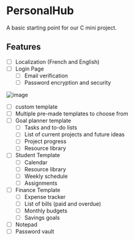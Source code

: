 # PersonalHub
A basic starting point for our C mini project.

## Features
- [ ] Localization (French and English)
- [ ] Login Page
  - [ ] Email verification
  - [ ] Password encryption and security

![image](https://user-images.githubusercontent.com/20407722/230931538-7a61dda9-dbb8-4a32-b105-031314983acf.png)


- [ ] custom template 
- [ ] Multiple pre-made templates to choose from
- [ ] Goal planner template
  - [ ] Tasks and to-do lists
  - [ ] List of current projects and future ideas
  - [ ] Project progress
  - [ ] Resource library
- [ ] Student Template
  - [ ] Calendar
  - [ ] Resource library
  - [ ] Weekly schedule
  - [ ] Assignments
- [ ] Finance Template
  - [ ] Expense tracker
  - [ ] List of bills (paid and overdue)
  - [ ] Monthly budgets
  - [ ] Savings goals
- [ ] Notepad
- [ ] Password vault
